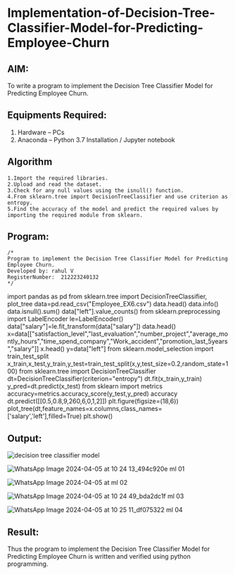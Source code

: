 # Implementation-of-Decision-Tree-Classifier-Model-for-Predicting-Employee-Churn

## AIM:
To write a program to implement the Decision Tree Classifier Model for Predicting Employee Churn.

## Equipments Required:
1. Hardware – PCs
2. Anaconda – Python 3.7 Installation / Jupyter notebook

## Algorithm
```
1.Import the required libraries.
2.Upload and read the dataset.
3.Check for any null values using the isnull() function.
4.From sklearn.tree import DecisionTreeClassifier and use criterion as entropy.
5.Find the accuracy of the model and predict the required values by importing the required module from sklearn.
```

## Program:
```
/*
Program to implement the Decision Tree Classifier Model for Predicting Employee Churn.
Developed by: rahul V
RegisterNumber:  212223240132
*/
```
import pandas as pd
from sklearn.tree import DecisionTreeClassifier, plot_tree
data=pd.read_csv("Employee_EX6.csv")
data.head()
data.info()
data.isnull().sum()
data["left"].value_counts()
from sklearn.preprocessing import LabelEncoder
le=LabelEncoder()
data["salary"]=le.fit_transform(data["salary"])
data.head()
x=data[["satisfaction_level","last_evaluation","number_project","average_montly_hours","time_spend_company","Work_accident","promotion_last_5years","salary"]]
x.head()
y=data["left"]
from sklearn.model_selection import train_test_split
x_train,x_test,y_train,y_test=train_test_split(x,y,test_size=0.2,random_state=100)
from sklearn.tree import DecisionTreeClassifier
dt=DecisionTreeClassifier(criterion="entropy")
dt.fit(x_train,y_train)
y_pred=dt.predict(x_test)
from sklearn import metrics
accuracy=metrics.accuracy_score(y_test,y_pred)
accuracy
dt.predict([[0.5,0.8,9,260,6,0,1,2]])
plt.figure(figsize=(18,6))
plot_tree(dt,feature_names=x.columns,class_names=['salary','left'],filled=True)
plt.show()

## Output:
![decision tree classifier model](sam.png)

![WhatsApp Image 2024-04-05 at 10 24 13_494c920e ml 01](https://github.com/Rahulv2005/Implementation-of-Decision-Tree-Classifier-Model-for-Predicting-Employee-Churn/assets/152600335/33282932-4638-4670-b8a0-f69ec5b353e2)

![WhatsApp Image 2024-04-05 at ml 02](https://github.com/Rahulv2005/Implementation-of-Decision-Tree-Classifier-Model-for-Predicting-Employee-Churn/assets/152600335/1cc2e472-6553-4456-aa72-f32983ff553d)

![WhatsApp Image 2024-04-05 at 10 24 49_bda2dc1f ml 03](https://github.com/Rahulv2005/Implementation-of-Decision-Tree-Classifier-Model-for-Predicting-Employee-Churn/assets/152600335/5cf17138-a111-4752-b3ed-648e6889a341)

![WhatsApp Image 2024-04-05 at 10 25 11_df075322 ml 04](https://github.com/Rahulv2005/Implementation-of-Decision-Tree-Classifier-Model-for-Predicting-Employee-Churn/assets/152600335/3fb7ffa4-d60c-4545-955a-2a024b823881)






## Result:
Thus the program to implement the  Decision Tree Classifier Model for Predicting Employee Churn is written and verified using python programming.
